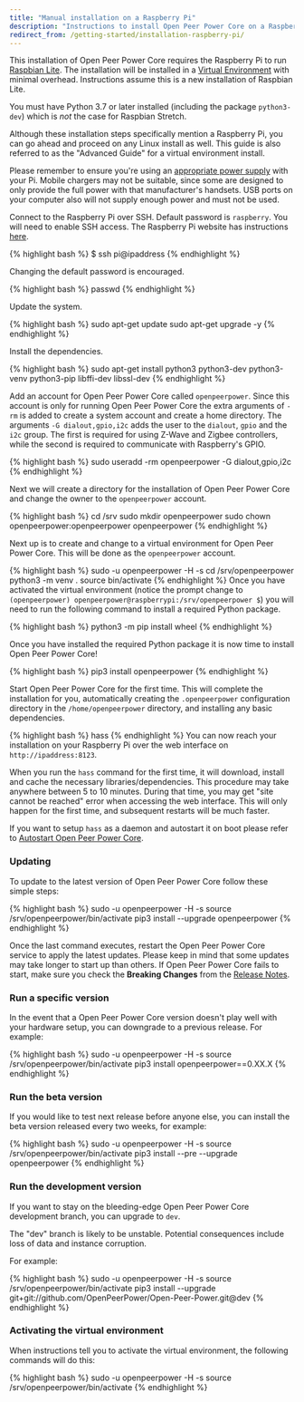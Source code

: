 ```yaml
---
title: "Manual installation on a Raspberry Pi"
description: "Instructions to install Open Peer Power Core on a Raspberry Pi running Raspbian Lite."
redirect_from: /getting-started/installation-raspberry-pi/
---
```


This installation of Open Peer Power Core requires the Raspberry Pi to run [Raspbian Lite](https://www.raspberrypi.org/downloads/raspbian/). The installation will be installed in a [Virtual Environment](/docs/installation/virtualenv) with minimal overhead. Instructions assume this is a new installation of Raspbian Lite.

You must have Python 3.7 or later installed (including the package `python3-dev`) which is *not* the case for Raspbian Stretch.

<div class='note'>
Although these installation steps specifically mention a Raspberry Pi, you can go ahead and proceed on any Linux install as well. This guide is also referred to as the "Advanced Guide" for a virtual environment install.
</div>

<div class='note warning'>

Please remember to ensure you're using an [appropriate power supply](https://www.raspberrypi.org/documentation/faqs/#pi-power) with your Pi. Mobile chargers may not be suitable, since some are designed to only provide the full power with that manufacturer's handsets. USB ports on your computer also will not supply enough power and must not be used.

</div>

Connect to the Raspberry Pi over SSH. Default password is `raspberry`.
You will need to enable SSH access. The Raspberry Pi website has instructions [here](https://www.raspberrypi.org/documentation/remote-access/ssh/).

{% highlight bash %}
$ ssh pi@ipaddress
{% endhighlight %}

Changing the default password is encouraged.

{% highlight bash %}
passwd
{% endhighlight %}

Update the system.

{% highlight bash %}
sudo apt-get update
sudo apt-get upgrade -y
{% endhighlight %}

Install the dependencies.

{% highlight bash %}
sudo apt-get install python3 python3-dev python3-venv python3-pip libffi-dev libssl-dev
{% endhighlight %}

Add an account for Open Peer Power Core called `openpeerpower`.
Since this account is only for running Open Peer Power Core the extra arguments of `-rm` is added to create a system account and create a home directory. The arguments `-G dialout,gpio,i2c` adds the user to the `dialout`, `gpio` and the `i2c` group. The first is required for using Z-Wave and Zigbee controllers, while the second is required to communicate with Raspberry's GPIO.

{% highlight bash %}
sudo useradd -rm openpeerpower -G dialout,gpio,i2c
{% endhighlight %}

Next we will create a directory for the installation of Open Peer Power Core and change the owner to the `openpeerpower` account.

{% highlight bash %}
cd /srv
sudo mkdir openpeerpower
sudo chown openpeerpower:openpeerpower openpeerpower
{% endhighlight %}

Next up is to create and change to a virtual environment for Open Peer Power Core. This will be done as the `openpeerpower` account.

{% highlight bash %}
sudo -u openpeerpower -H -s
cd /srv/openpeerpower
python3 -m venv .
source bin/activate
{% endhighlight %}
Once you have activated the virtual environment (notice the prompt change to `(openpeerpower) openpeerpower@raspberrypi:/srv/openpeerpower $`) you will need to run the following command to install a required Python package.

{% highlight bash %}
python3 -m pip install wheel
{% endhighlight %}

Once you have installed the required Python package it is now time to install Open Peer Power Core!

{% highlight bash %}
pip3 install openpeerpower
{% endhighlight %}

Start Open Peer Power Core for the first time. This will complete the installation for you, automatically creating the `.openpeerpower` configuration directory in the `/home/openpeerpower` directory, and installing any basic dependencies.

{% highlight bash %}
hass
{% endhighlight %}
You can now reach your installation on your Raspberry Pi over the web interface on `http://ipaddress:8123`.

<div class='note'>

When you run the `hass` command for the first time, it will download, install and cache the necessary libraries/dependencies. This procedure may take anywhere between 5 to 10 minutes. During that time, you may get "site cannot be reached" error when accessing the web interface. This will only happen for the first time, and subsequent restarts will be much faster.

</div>

If you want to setup `hass` as a daemon and autostart it on boot please refer to [Autostart Open Peer Power Core](/docs/autostart/).

### Updating

To update to the latest version of Open Peer Power Core follow these simple steps:

{% highlight bash %}
sudo -u openpeerpower -H -s
source /srv/openpeerpower/bin/activate
pip3 install --upgrade openpeerpower
{% endhighlight %}

Once the last command executes, restart the Open Peer Power Core service to apply the latest updates. Please keep in mind that some updates may take longer to start up than others. If Open Peer Power Core fails to start, make sure you check the **Breaking Changes** from the [Release Notes](https://github.com/OpenPeerPower/Open-Peer-Power/releases).

### Run a specific version

In the event that a Open Peer Power Core version doesn't play well with your hardware setup, you can downgrade to a previous release. For example:

{% highlight bash %}
sudo -u openpeerpower -H -s
source /srv/openpeerpower/bin/activate
pip3 install openpeerpower==0.XX.X
{% endhighlight %}

### Run the beta version

If you would like to test next release before anyone else, you can install the beta version released every two weeks, for example:

{% highlight bash %}
sudo -u openpeerpower -H -s
source /srv/openpeerpower/bin/activate
pip3 install --pre --upgrade openpeerpower
{% endhighlight %}

### Run the development version

If you want to stay on the bleeding-edge Open Peer Power Core development branch, you can upgrade to `dev`.

<div class='note warning'>
  The "dev" branch is likely to be unstable. Potential consequences include loss of data and instance corruption.
</div>

For example:

{% highlight bash %}
sudo -u openpeerpower -H -s
source /srv/openpeerpower/bin/activate
pip3 install --upgrade git+git://github.com/OpenPeerPower/Open-Peer-Power.git@dev
{% endhighlight %}

### Activating the virtual environment

When instructions tell you to activate the virtual environment, the following commands will do this:

{% highlight bash %}
sudo -u openpeerpower -H -s
source /srv/openpeerpower/bin/activate
{% endhighlight %}

